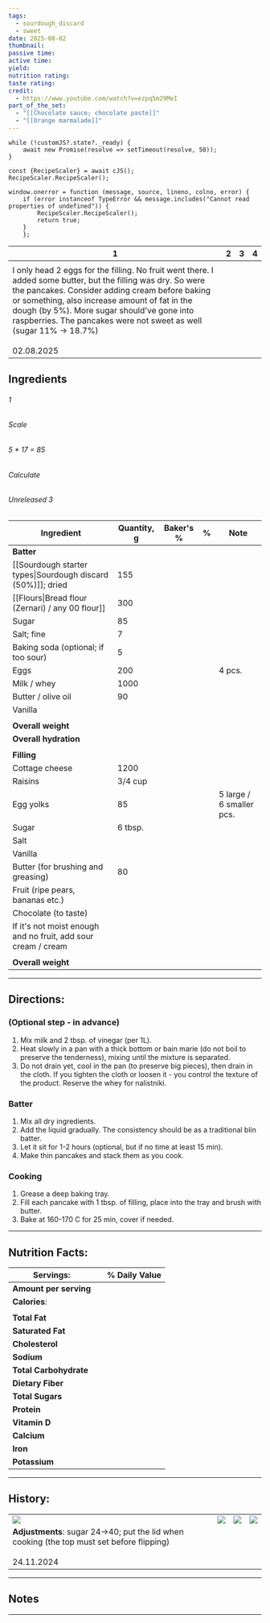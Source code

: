 ```yaml
---
tags:
  - sourdough_discard
  - sweet
date: 2025-08-02
thumbnail: 
passive time: 
active time: 
yield: 
nutrition rating: 
taste rating: 
credit:
  - https://www.youtube.com/watch?v=ezpq5m29MeI
part_of_the_set:
  - "[[Chocolate sauce; chocolate paste]]"
  - "[[Orange marmalade]]"
---
```

```dataviewjs
while (!customJS?.state?._ready) { 
	await new Promise(resolve => setTimeout(resolve, 50)); 
} 

const {RecipeScaler} = await cJS();
RecipeScaler.RecipeScaler();

window.onerror = function (message, source, lineno, colno, error) {
	if (error instanceof TypeError && message.includes("Cannot read properties of undefined")) {
		RecipeScaler.RecipeScaler();
		return true;
	}
    };
```

| 1                                                                                                                                                                                                                                                                                                                                                       | 2   | 3   | 4   |
| ------------------------------------------------------------------------------------------------------------------------------------------------------------------------------------------------------------------------------------------------------------------------------------------------------------------------------------------------------- | --- | --- | --- |
|                                                                                                                                                                                                                                                                                                                                                         |     |     |     |
| I only head 2 eggs for the filling. No fruit went there. I added some butter, but the filling was dry. So were the pancakes. Consider adding cream before baking or something, also increase amount of fat in the dough (by 5%). More sugar should've gone into raspberries. The pancakes were not sweet as well (sugar 11% -> 18.7%)<br><br>02.08.2025 |     |     |     |

## Ingredients

###### 1
###### Scale
###### 5 * 17 = 85
###### Calculate
###### Unreleased 3

| Ingredient                                                    | Quantity, g | Baker's % | %   | Note                     |
| ------------------------------------------------------------- | ----------- | --------- | --- | ------------------------ |
| **Batter**                                                    |             |           |     |                          |
| [[Sourdough starter types\|Sourdough discard (50%)]]; dried   | 155         |           |     |                          |
| [[Flours\|Bread flour (Zernari) / any 00 flour]]              | 300         |           |     |                          |
| Sugar                                                         | 85          |           |     |                          |
| Salt; fine                                                    | 7           |           |     |                          |
| Baking soda (optional; if too sour)                           | 5           |           |     |                          |
| Eggs                                                          | 200         |           |     | 4 pcs.                   |
| Milk / whey                                                   | 1000        |           |     |                          |
| Butter / olive oil                                            | 90          |           |     |                          |
| Vanilla                                                       |             |           |     |                          |
|                                                               |             |           |     |                          |
| **Overall weight**                                            |             |           |     |                          |
| **Overall hydration**                                         |             |           |     |                          |
|                                                               |             |           |     |                          |
| **Filling**                                                   |             |           |     |                          |
| Cottage cheese                                                | 1200        |           |     |                          |
| Raisins                                                       | 3/4 cup     |           |     |                          |
| Egg yolks                                                     | 85          |           |     | 5 large / 6 smaller pcs. |
| Sugar                                                         | 6 tbsp.     |           |     |                          |
| Salt                                                          |             |           |     |                          |
| Vanilla                                                       |             |           |     |                          |
| Butter (for brushing and greasing)                            | 80          |           |     |                          |
| Fruit (ripe pears, bananas etc.)                              |             |           |     |                          |
| Chocolate (to taste)                                          |             |           |     |                          |
| If it's not moist enough and no fruit, add sour cream / cream |             |           |     |                          |
|                                                               |             |           |     |                          |
| **Overall weight**                                            |             |           |     |                          |








---
## Directions:

### (Optional step - in advance)
1. Mix milk and 2 tbsp. of vinegar (per 1L).
2. Heat slowly in a pan with a thick bottom or bain marie (do not boil to preserve the tenderness), mixing until the mixture is separated.
3. Do not drain yet, cool in the pan (to preserve big pieces), then drain in the cloth. If you tighten the cloth or loosen it - you control the texture of the product. Reserve the whey for nalistniki.

### Batter
1. Mix all dry ingredients.
2. Add the liquid gradually. The consistency should be as a traditional blin batter.
3. Let it sit for 1-2 hours (optional, but if no time at least 15 min).
4. Make thin pancakes and stack them as you cook.

### Cooking

1. Grease a deep baking tray.
2. Fill each pancake with 1 tbsp. of filling, place into the tray and brush with butter. 
3. Bake at 160-170 C for 25 min, cover if needed.

---
## Nutrition Facts:

| **Servings:**          |       | % Daily Value |
| ---------------------- | ----- | ------------- |
| **Amount per serving** |       |               |
| **Calories**:          |       |               |
|                        |       |               |
| **Total Fat**          |       |               |
| **Saturated Fat**      |       |               |
| **Cholesterol**        |       |               |
| **Sodium**             |       |               |
| **Total Carbohydrate** |       |               |
| **Dietary Fiber**      |       |               |
| **Total Sugars**       |       |               |
| **Protein**            |       |               |
| **Vitamin D**          |       |               |
| **Calcium**            |       |               |
| **Iron**               |       |               |
| **Potassium**          |       |               |

---
## History:

|                                                                                                                                                                                                                                     |                                                                                                                                                                                                                                     |                                                                                                                                                                                                                                     |                                                                                                                                                                                                                                     |
| ----------------------------------------------------------------------------------------------------------------------------------------------------------------------------------------------------------------------------------- | ----------------------------------------------------------------------------------------------------------------------------------------------------------------------------------------------------------------------------------- | ----------------------------------------------------------------------------------------------------------------------------------------------------------------------------------------------------------------------------------- | ----------------------------------------------------------------------------------------------------------------------------------------------------------------------------------------------------------------------------------- |
| ![](https://lh3.googleusercontent.com/pw/AP1GczMVTyG8mindspeXhUo-IyvC9dE6DlZXHn81xpdZgcxKOD58Jss1BNSFLbhedBNUMVwNofl9TstRs7p9PEqwGiQWfoCtQWVqzJSPKDeXeDstfCc0Ag-4QbkjIYk8qGHXh5fHl4S3S7K2iRphCEgr3VJd=w659-h879-s-no-gm?authuser=0) | ![](https://lh3.googleusercontent.com/pw/AP1GczM-60qtu0vJWVecwP1Oe2JASn83aFaE65WwplVytxZ6DrXIQf6lHPzIeveTtS3odYqoI3V_RBk0tgXltJgk-MBsHqCbSmNNQQEk2lTGzAhJ2jE6C-Y4-wjGQbfebmVuAze0KcT060KwuLkCRxiGrhPh=w659-h879-s-no-gm?authuser=0) | ![](https://lh3.googleusercontent.com/pw/AP1GczPS02YyzimQleVdRn5o3iR-ESQLj80Xr2V87GghVmkUfu2k7s6vMcUvT3ku7OdiyttmFimR-qMmTeC11UTXRQWCIK1iMHWUYLgw9RYw1h0WFseNwGQQmQOmrZtjTTj87IqttaS8Q5v829p5hhpZCivW=w659-h879-s-no-gm?authuser=0) | ![](https://lh3.googleusercontent.com/pw/AP1GczORgOuZB21Q2HqyWOPVua6DdT5CuI0ERX_2-n5IonvYkTgO3vtebzKXlkXoQFXPaQoS16afFtmftiW-TFmRlrO33KO2zV0NOMD-zRGwmS_tKdsXb97tC2xaoWCArDensY4-C6u3tvnhV5r-uHFats9L=w659-h879-s-no-gm?authuser=0) |
| **Adjustments**: sugar 24->40; put the lid when cooking (the top must set before flipping)<br><br>24.11.2024                                                                                                                        |                                                                                                                                                                                                                                     |                                                                                                                                                                                                                                     |                                                                                                                                                                                                                                     |


---
## Notes


>

---



